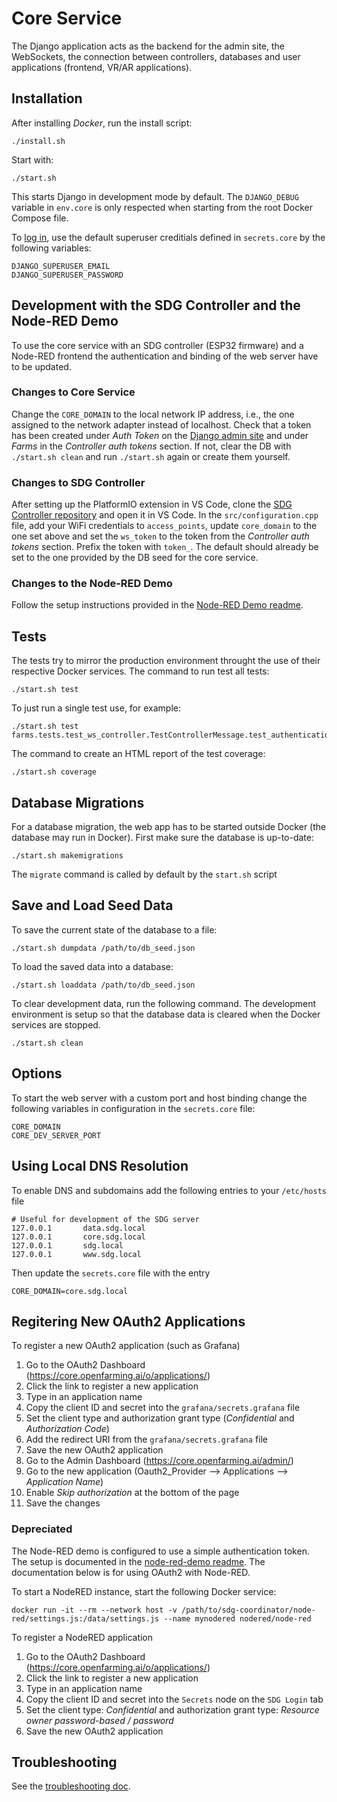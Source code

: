 # Core Service

The Django application acts as the backend for the admin site, the WebSockets, the connection between controllers, databases and user applications (frontend, VR/AR applications).

## Installation

After installing *Docker*, run the install script:

    ./install.sh

Start with:

    ./start.sh

This starts Django in development mode by default. The `DJANGO_DEBUG` variable in `env.core` is only respected when starting from the root Docker Compose file.

To [log in](http://localhost:8000), use the default superuser creditials defined in `secrets.core` by the following variables:

    DJANGO_SUPERUSER_EMAIL
    DJANGO_SUPERUSER_PASSWORD

## Development with the SDG Controller and the Node-RED Demo

To use the core service with an SDG controller (ESP32 firmware) and a Node-RED frontend the authentication and binding of the web server have to be updated.

### Changes to Core Service

Change the `CORE_DOMAIN` to the local network IP address, i.e., the one assigned to the network adapter instead of localhost. Check that a token has been created under *Auth Token* on the [Django admin site](http://localhost:8000/admin/authtoken/tokenproxy/) and under *Farms* in the *Controller auth tokens* section. If not, clear the DB with `./start.sh clean` and run `./start.sh` again or create them yourself.

### Changes to SDG Controller

After setting up the PlatformIO extension in VS Code, clone the [SDG Controller repository](https://github.com/protohaus/sdg-controller) and open it in VS Code. In the `src/configuration.cpp` file, add your WiFi credentials to `access_points`, update `core_domain` to the one set above and set the `ws_token` to the token from the *Controller auth tokens* section. Prefix the token with `token_`. The default should already be set to the one provided by the DB seed for the core service.

### Changes to the Node-RED Demo

Follow the setup instructions provided in the [Node-RED Demo readme](../node-red-demo/README.md).

## Tests

The tests try to mirror the production environment throught the use of their respective Docker services. The command to run test all tests:

    ./start.sh test

To just run a single test use, for example:

    ./start.sh test farms.tests.test_ws_controller.TestControllerMessage.test_authentication

The command to create an HTML report of the test coverage:

    ./start.sh coverage

## Database Migrations

For a database migration, the web app has to be started outside Docker (the database may run in Docker). First make sure the database is up-to-date:

    ./start.sh makemigrations

The `migrate` command is called by default by the `start.sh` script

## Save and Load Seed Data

To save the current state of the database to a file:

    ./start.sh dumpdata /path/to/db_seed.json

To load the saved data into a database:

    ./start.sh loaddata /path/to/db_seed.json

To clear development data, run the following command. The development environment is setup so that the database data is cleared when the Docker services are stopped.

    ./start.sh clean

## Options

To start the web server with a custom port and host binding change the following variables in configuration in the `secrets.core` file:

    CORE_DOMAIN
    CORE_DEV_SERVER_PORT

## Using Local DNS Resolution

To enable DNS and subdomains add the following entries to your `/etc/hosts` file

    # Useful for development of the SDG server
    127.0.0.1       data.sdg.local
    127.0.0.1       core.sdg.local
    127.0.0.1       sdg.local
    127.0.0.1       www.sdg.local

Then update the `secrets.core` file with the entry

    CORE_DOMAIN=core.sdg.local

## Regitering New OAuth2 Applications

To register a new OAuth2 application (such as Grafana)
1. Go to the OAuth2 Dashboard (https://core.openfarming.ai/o/applications/)
2. Click the link to register a new application
3. Type in an application name
4. Copy the client ID and secret into the `grafana/secrets.grafana` file
5. Set the client type and authorization grant type (*Confidential* and *Authorization Code*)
6. Add the redirect URI from the `grafana/secrets.grafana` file
7. Save the new OAuth2 application
8. Go to the Admin Dashboard (https://core.openfarming.ai/admin/)
9. Go to the new application (Oauth2_Provider --> Applications --> *Application Name*)
10. Enable *Skip authorization* at the bottom of the page
11. Save the changes

### Depreciated

The Node-RED demo is configured to use a simple authentication token. The setup is documented in the [node-red-demo readme](../node-red-demo/README.md). The documentation below is for using OAuth2 with Node-RED.

To start a NodeRED instance, start the following Docker service:

    docker run -it --rm --network host -v /path/to/sdg-coordinator/node-red/settings.js:/data/settings.js --name mynodered nodered/node-red

To register a NodeRED application
1. Go to the OAuth2 Dashboard (https://core.openfarming.ai/o/applications/)
2. Click the link to register a new application
3. Type in an application name
4. Copy the client ID and secret into the `Secrets` node on the `SDG Login` tab
5. Set the client type: *Confidential* and authorization grant type: *Resource owner password-based / password*
6. Save the new OAuth2 application

## Troubleshooting

See the [troubleshooting doc](./TROUBLESHOOTING.md).